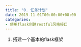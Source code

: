 ```yaml
---
title: "0. 任务计划"
date: 2019-11-01T00:00:00+08:00
categories:
- 使用flask创建restful风格接口
---
```


1. 搭建一个基本的flask框架
